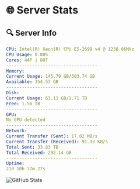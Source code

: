 # 🌐 Server Stats
## 🔍 Server Info
```yaml
CPU: Intel(R) Xeon(R) CPU E5-2699 v4 @ 1238.06MHz
CPU Usage: 0.80%
Cores: 44P | 88T
-----------------------------------
Memory:
Current Usage: 145.79 GB/503.74 GB
Available: 354.53 GB
-----------------------------------
Disk:
Current Usage: 63.11 GB/1.71 TB
Free: 1.56 TB
-----------------------------------
GPU:
No GPU detected
-----------------------------------
Network:
Current Transfer (Sent): 17.02 MB/s
Current Transfer (Received): 91.33 KB/s
Total Sent: 33.83 TB
Total Received: 292.14 GB
-----------------------------------
Uptime:
21d 10h 37m 27s
```
![GitHub Stats](https://img.shields.io/badge/Updated-2025-03-29_08:00:16-blue)